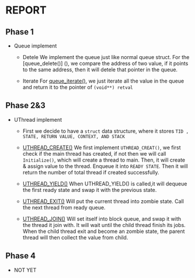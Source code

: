 # REPORT #

## Phase 1 ##
- Queue implement
	- Detele 
	We implement the queue just like normal queue struct. For the 
	[queue_delete()] (), we compare the address of two value, if it points to
	the same address, then it will detele that pointer in the queue.

	- Iterate
	For [queue_iterate()](), we just iterate all the value in the queue and 
	return it to the pointer of ` (void**) retval ` 

## Phase 2&3 ##
- UThread implement
	- First we decide to have a ` struct ` data structure, where it stores ` TID
	, STATE, RETURN VALUE, CONTEXT, AND STACK ` 

	- [UTHREAD_CREATE()]()
	We first implement ` UTHREAD_CREAT() `, we first check if the main thread 
	has created, if not then we will call ` Initialize() `, which will create a
	thread to main. Then, it will create & assign value to the thread. Enqueue 
	it into ` READY STATE `. Then it will return the number of total thread if 
	created successfully. 

	- [UTHREAD_YIELD()]()
	When UTHREAD_YIELD() is called,it will dequeue the first ready state and 
	swap it with the previous state. 

	- [UTHREAD_EXIT()]()
	Will put the current thread into zombie state. Call the next thread from 
	ready queue. 

	- [UTHREAD_JOIN()]()
	Will set itself into block queue, and swap it with the thread it join with.
	It will wait until the child thread finish its jobs. When the child thread
	exit and become an zombie state, the parent thread will then collect the 
	value from child. 

## Phase 4
- NOT YET